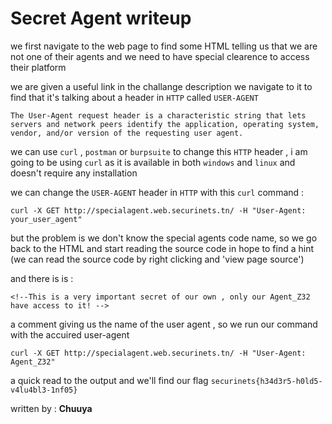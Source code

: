 # Secret Agent writeup

we first navigate to the web page to find some HTML telling us that we are not one of their agents and we need to have special clearence to access their platform 

we are given a useful link in the challange description we navigate to it to find that it's talking about a header in ``HTTP`` called ``USER-AGENT`` 
```
The User-Agent request header is a characteristic string that lets servers and network peers identify the application, operating system, vendor, and/or version of the requesting user agent.
```

we can use ``curl`` , ``postman`` or ``burpsuite`` to change this ``HTTP`` header , i am going to be using ``curl`` as it is available in both ``windows`` and ``linux`` and doesn't require any installation 

we can change the ``USER-AGENT`` header in ``HTTP`` with this `curl` command :
```
curl -X GET http://specialagent.web.securinets.tn/ -H "User-Agent: your_user_agent"
```
but the problem is we don't know the special agents code name, so we go back to the HTML and start reading the source code in hope to find a hint (we can read the source code by right clicking and 'view page source')

and there is is : 
```
<!--This is a very important secret of our own , only our Agent_Z32 have access to it! -->
```
a comment giving us the name of the user agent , so we run our command with the accuired user-agent 
```
curl -X GET http://specialagent.web.securinets.tn/ -H "User-Agent: Agent_Z32"
```

a quick read to the output and we'll find our flag `securinets{h34d3r5-h0ld5-v4lu4bl3-1nf05}`

written by : **Chuuya**